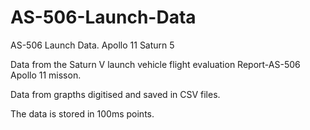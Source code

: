 # AS-506-Launch-Data
AS-506 Launch Data. Apollo 11 Saturn 5 

Data from the Saturn V launch vehicle flight evaluation Report-AS-506 Apollo 11 misson.

Data from grapths digitised and saved in CSV files.

The data is stored in 100ms points.
